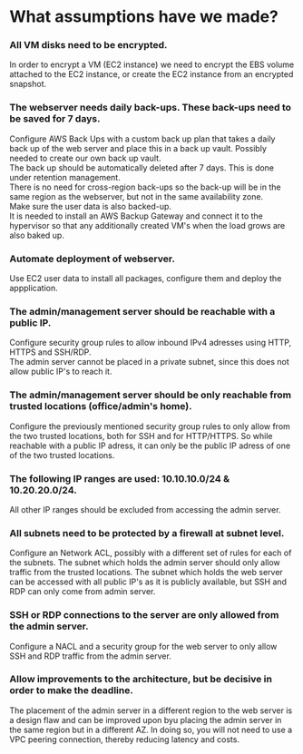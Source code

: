 # What assumptions have we made?
### **All VM disks need to be encrypted.**
In order to encrypt a VM (EC2 instance) we need to encrypt the EBS volume attached to the EC2 instance, or create the EC2 instance from an encrypted snapshot.
### **The webserver needs daily back-ups. These back-ups need to be saved for 7 days.**
Configure AWS Back Ups with a custom back up plan that takes a daily back up of the web server and place this in a back up vault. Possibly needed to create our own back up vault.  
The back up should be automatically deleted after 7 days. This is done under retention management.  
There is no need for cross-region back-ups so the back-up will be in the same region as the webserver, but not in the same availability zone.  
Make sure the user data is also backed-up.  
It is needed to install an AWS Backup Gateway and connect it to the hypervisor so that any additionally created VM's when the load grows are also baked up.
### **Automate deployment of webserver.**
Use EC2 user data to install all packages, configure them and deploy the appplication.
### **The admin/management server should be reachable with a public IP.**
Configure security group rules to allow inbound IPv4 adresses using HTTP, HTTPS and SSH/RDP.  
The admin server cannot be placed in a private subnet, since this does not allow public IP's to reach it.
### **The admin/management server should be only reachable from trusted locations (office/admin's home).**
Configure the previously mentioned security group rules to only allow from the two trusted locations, both for SSH and for HTTP/HTTPS. So while reachable with a public IP adress, it can only be the public IP adress of one of the two trusted locations.
### **The following IP ranges are used: 10.10.10.0/24 & 10.20.20.0/24.**
All other IP ranges should be excluded from accessing the admin server.
### **All subnets need to be protected by a firewall at subnet level.**
Configure an Network ACL, possibly with a different set of rules for each of the subnets. The subnet which holds the admin server should only allow traffic from the trusted locations. The subnet which holds the web server can be accessed with all public IP's as it is publicly available, but SSH and RDP can only come from admin server.
### **SSH or RDP connections to the server are only allowed from the admin server.**
Configure a NACL and a security group for the web server to only allow SSH and RDP traffic from the admin server.
### **Allow improvements to the architecture, but be decisive in order to make the deadline.**
The placement of the admin server in a different region to the web server is a design flaw and can be improved upon byu placing the admin server in the same region but in a different AZ. In doing so, you will not need to use a VPC peering connection, thereby reducing latency and costs. 